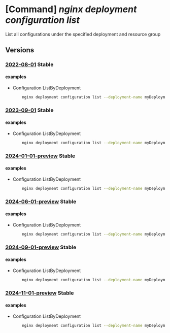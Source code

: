 # [Command] _nginx deployment configuration list_

List all configurations under the specified deployment and resource group

## Versions

### [2022-08-01](/Resources/mgmt-plane/L3N1YnNjcmlwdGlvbnMve30vcmVzb3VyY2Vncm91cHMve30vcHJvdmlkZXJzL25naW54Lm5naW54cGx1cy9uZ2lueGRlcGxveW1lbnRzL3t9L2NvbmZpZ3VyYXRpb25z/2022-08-01.xml) **Stable**

<!-- mgmt-plane /subscriptions/{}/resourcegroups/{}/providers/nginx.nginxplus/nginxdeployments/{}/configurations 2022-08-01 -->

#### examples

- Configuration ListByDeployment
    ```bash
        nginx deployment configuration list --deployment-name myDeployment --resource-group myResourceGroup
    ```

### [2023-09-01](/Resources/mgmt-plane/L3N1YnNjcmlwdGlvbnMve30vcmVzb3VyY2Vncm91cHMve30vcHJvdmlkZXJzL25naW54Lm5naW54cGx1cy9uZ2lueGRlcGxveW1lbnRzL3t9L2NvbmZpZ3VyYXRpb25z/2023-09-01.xml) **Stable**

<!-- mgmt-plane /subscriptions/{}/resourcegroups/{}/providers/nginx.nginxplus/nginxdeployments/{}/configurations 2023-09-01 -->

#### examples

- Configuration ListByDeployment
    ```bash
        nginx deployment configuration list --deployment-name myDeployment --resource-group myResourceGroup
    ```

### [2024-01-01-preview](/Resources/mgmt-plane/L3N1YnNjcmlwdGlvbnMve30vcmVzb3VyY2Vncm91cHMve30vcHJvdmlkZXJzL25naW54Lm5naW54cGx1cy9uZ2lueGRlcGxveW1lbnRzL3t9L2NvbmZpZ3VyYXRpb25z/2024-01-01-preview.xml) **Stable**

<!-- mgmt-plane /subscriptions/{}/resourcegroups/{}/providers/nginx.nginxplus/nginxdeployments/{}/configurations 2024-01-01-preview -->

#### examples

- Configuration ListByDeployment
    ```bash
        nginx deployment configuration list --deployment-name myDeployment --resource-group myResourceGroup
    ```

### [2024-06-01-preview](/Resources/mgmt-plane/L3N1YnNjcmlwdGlvbnMve30vcmVzb3VyY2Vncm91cHMve30vcHJvdmlkZXJzL25naW54Lm5naW54cGx1cy9uZ2lueGRlcGxveW1lbnRzL3t9L2NvbmZpZ3VyYXRpb25z/2024-06-01-preview.xml) **Stable**

<!-- mgmt-plane /subscriptions/{}/resourcegroups/{}/providers/nginx.nginxplus/nginxdeployments/{}/configurations 2024-06-01-preview -->

#### examples

- Configuration ListByDeployment
    ```bash
        nginx deployment configuration list --deployment-name myDeployment --resource-group myResourceGroup
    ```

### [2024-09-01-preview](/Resources/mgmt-plane/L3N1YnNjcmlwdGlvbnMve30vcmVzb3VyY2Vncm91cHMve30vcHJvdmlkZXJzL25naW54Lm5naW54cGx1cy9uZ2lueGRlcGxveW1lbnRzL3t9L2NvbmZpZ3VyYXRpb25z/2024-09-01-preview.xml) **Stable**

<!-- mgmt-plane /subscriptions/{}/resourcegroups/{}/providers/nginx.nginxplus/nginxdeployments/{}/configurations 2024-09-01-preview -->

#### examples

- Configuration ListByDeployment
    ```bash
        nginx deployment configuration list --deployment-name myDeployment --resource-group myResourceGroup
    ```

### [2024-11-01-preview](/Resources/mgmt-plane/L3N1YnNjcmlwdGlvbnMve30vcmVzb3VyY2Vncm91cHMve30vcHJvdmlkZXJzL25naW54Lm5naW54cGx1cy9uZ2lueGRlcGxveW1lbnRzL3t9L2NvbmZpZ3VyYXRpb25z/2024-11-01-preview.xml) **Stable**

<!-- mgmt-plane /subscriptions/{}/resourcegroups/{}/providers/nginx.nginxplus/nginxdeployments/{}/configurations 2024-11-01-preview -->

#### examples

- Configuration ListByDeployment
    ```bash
        nginx deployment configuration list --deployment-name myDeployment --resource-group myResourceGroup
    ```
